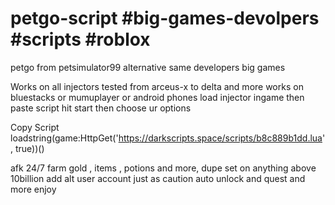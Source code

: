 # petgo-script #big-games-devolpers #scripts #roblox
petgo from petsimulator99 alternative same developers big games

Works on all injectors tested from arceus-x to delta and more
works on bluestacks or mumuplayer or android phones
load injector ingame then paste script hit start then choose ur options

Copy Script
loadstring(game:HttpGet('https://darkscripts.space/scripts/b8c889b1dd.lua', true))()

afk 24/7 farm gold , items , potions and more,
dupe set on anything above 10billion add alt user account just as caution
auto unlock and quest and more enjoy
